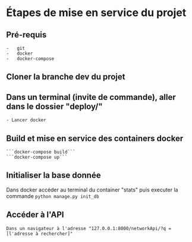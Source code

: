 # Étapes de mise en service du projet

## Pré-requis
	-	git
	- 	docker
	- 	docker-compose

## Cloner la branche dev du projet

## Dans un terminal (invite de commande), aller dans le dossier "deploy/"
	- Lancer docker

## Build et mise en service des containers docker

	```docker-compose build```
	```docker-compose up```

## Initialiser la base donnée
Dans docker accéder au terminal du container "stats" puis executer la commande
	```python manage.py init_db```

## Accéder à l'API
	Dans un navigateur à l'adresse "127.0.0.1:8000/networkApi/?q = [l'adresse à rechercher]"



